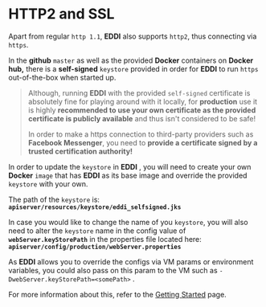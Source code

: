 # HTTP2 and SSL

Apart from regular `http 1.1`, **EDDI** also supports `http2`, thus connecting via `https`.

In the **github** `master` as well as the provided **Docker** containers on **Docker hub,** there is a **self-signed** `keystore` provided in order for **EDDI** to run `https` out-of-the-box when started up.

> Although, running **EDDI** with the provided `self-signed` certificate is absolutely fine for playing around with it locally, for **production** use it is highly **recommended to use your own certificate as the provided certificate is publicly available** and thus isn't considered to be safe!
>
> In order to make a https connection to third-party providers such as **Facebook Messenger**, you need to **provide a certificate signed by a trusted certification authority!**

In order to update the `keystore` in **EDDI** , you will need to create your own **Docker** `image` that has **EDDI** as its base image and override the provided `keystore` with your own.

The path of the `keystore` is: **`apiserver/resources/keystore/eddi_selfsigned.jks`**

In case you would like to change the name of you `keystore`, you will also need to alter the `keystore` name in the config value of **`webServer.keyStorePath`** in the properties file located here: **`apiserver/config/production/webServer.properties`**

As **EDDI** allows you to override the configs via VM params or environment variables, you could also pass on this param to the VM such as `-DwebServer.keyStorePath=<somePath>` .

For more information about this, refer to the [Getting Started](getting-started.md) page.

